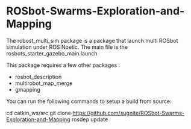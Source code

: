 # ROSbot-Swarms-Exploration-and-Mapping

The robost_multi_sim package is a package that launch multi ROSbot simulation under ROS Noetic.
The main file is the rosbots_starter_gazebo_main.launch

This package requires a few other packages :
  * rosbot_description
  * multirobot_map_merge
  * gmapping
  
You can run the following commands to setup a build from source:

cd catkin_ws/src
git clone https://github.com/sugnite/ROSbot-Swarms-Exploration-and-Mapping
rosdep update
